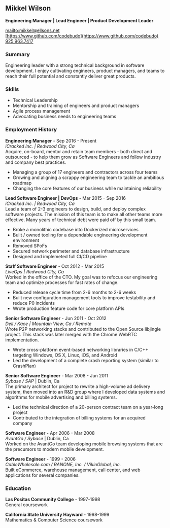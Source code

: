 ## Mikkel Wilson
**Engineering Manager | Lead Engineer | Product Development Leader**

<mailto:mikkel@ellsons.net>  
[https://www.github.com/codebudo](https://www.github.com/codebudo)  
[925.963.7417](tel:9259637417)  

### Summary
Engineering leader with a strong technical background in software development. I enjoy cultivating engineers, product managers, and teams to reach their full potential and constantly deliver great products.

### Skills
 - Technical Leadership
 - Mentorship and training of engineers and product managers
 - Agile process management
 - Advocating business needs to engineering teams

### Employment History
**Engineering Manager** - Sep 2016 - Present  
*iCracked Inc. | Redwood City, Ca*  
Acquire, on-board, mentor and retain team members - both direct and outsourced - to help them grow as Software Engineers and follow industry and company best practices.
 - Managing a group of 17 engineers and contractors across four teams
 - Growing and aligning a scrappy engineering team to tackle an ambitious roadmap
 - Changing the core features of our business while maintaining reliability

**Lead Software Engineer | DevOps** - Mar 2015 - Sep 2016  
*iCracked Inc. | Redwood City, Ca*  
Lead a team of 2-3 engineers to design, build, and deploy complex software projects. The mission of this team is to make all other teams more effective. Many years of technical debt were paid off by this small team.
 - Broke a monolithic codebase into Dockerized microservices
 - Built / owned tooling for a dependable engineering development environment
 - Removed SPoFs
 - Secured network perimeter and database infrastructure
 - Designed and implemeted full CI/CD pipeline

**Staff Software Engineer** - Oct 2012 - Mar 2015  
*LiveOps | Redwood City, Ca*  
Worked in the office of the CTO. My goal was to refocus our engineering team and optimize processes for fast rates of change.
 - Reduced release cycle time from 2-6 months to 2-6 weeks
 - Built new configuration management tools to improve testability and reduce P0 incidents
 - Wrote production feature code for core platform APIs

**Senior Software Engineer** - Jun 2011 - Oct 2012  
*Dell / Kace | Mountain View, Ca / Remote*  
Wrote P2P networking stacks and contributed to the Open Source libjingle project. This stack was later merged with the Chrome WebRTC implementation.
 - Wrote cross-platform event-based networking libraries in C/C++ targeting Windows, OS X, Linux, iOS, and Android
 - Led the development of a complete crash reporting system (similar to CrashPlan)

**Senior Software Engineer** - Mar 2008 - Jun 2011  
*Sybase / SAP* | Dublin, Ca  
The primary architect for project to rewrite a high-volume ad delivery system, then moved into an R&D group where I developed data systems and algorithms for mobile advertising and billing systems.
 - Led the technical direction of a 20-person contract team on a year-long project
 - Contributed to the integration of billing systems for an acquired company

**Software Engineer** - Apr 2006 - Mar 2008  
*AvantGo / Sybase* | Dublin, Ca  
Worked on the AvantGo team developing mobile browsing systems that are the precursors to modern mobile development.

**Software Engineer** - 1999 - 2006  
*CableWholesale.com / RANONE, Inc. / VikinGlobal, Inc.*  
Built eCommerce, warehouse management, call center, and web applications for several companies.

### Education
**Las Positas Community College** - 1997-1998  
General coursework

**California State University Hayward** - 1998-1999  
Mathematics & Computer Science coursework
